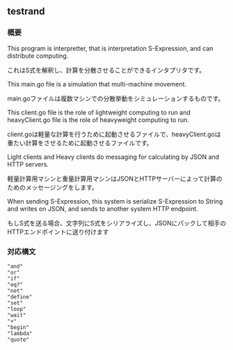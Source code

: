 ## testrand
### 概要
This program is interpretter, that is interpretation S-Expression, and can distribute computing.

これはS式を解釈し、計算を分散させることができるインタプリタです。

This main.go file is a simulation that multi-machine movement.

main.goファイルは複数マシンでの分散挙動をシミュレーションするものです。

This client.go file is the role of lightweight computing to run and heavyClient.go file is the role of heavyweight computing to run.

client.goは軽量な計算を行うために起動させるファイルで、heavyClient.goは重たい計算をさせるために起動させるファイルです。

Light clients and Heavy clients do messaging for calculating by JSON and HTTP servers.

軽量計算用マシンと重量計算用マシンはJSONとHTTPサーバーによって計算のためのメッセージングをします。

When sending S-Expression, this system is serialize S-Expression to String and writes on JSON, and sends to another system HTTP endpoint.

もしS式を送る場合、文字列にS式をシリアライズし、JSONにパックして相手のHTTPエンドポイントに送り付けます
### 対応構文
```
"and"
"or"
"if" 
"eq?"
"not"
"define"
"set"
"loop"
"wait"
"+"
"begin"
"lambda"
"quote"
```
